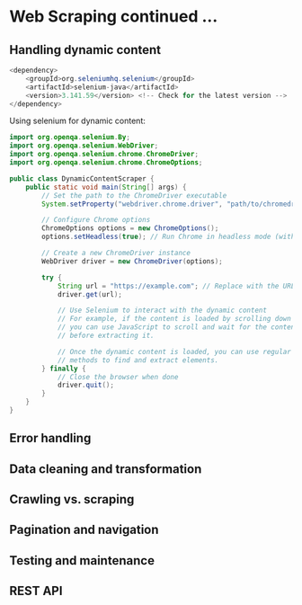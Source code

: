# Web Scraping continued ...

## Handling dynamic content
```java
<dependency>
    <groupId>org.seleniumhq.selenium</groupId>
    <artifactId>selenium-java</artifactId>
    <version>3.141.59</version> <!-- Check for the latest version -->
</dependency>
```
Using selenium for dynamic content:
```java
import org.openqa.selenium.By;
import org.openqa.selenium.WebDriver;
import org.openqa.selenium.chrome.ChromeDriver;
import org.openqa.selenium.chrome.ChromeOptions;

public class DynamicContentScraper {
    public static void main(String[] args) {
        // Set the path to the ChromeDriver executable
        System.setProperty("webdriver.chrome.driver", "path/to/chromedriver");

        // Configure Chrome options
        ChromeOptions options = new ChromeOptions();
        options.setHeadless(true); // Run Chrome in headless mode (without GUI)

        // Create a new ChromeDriver instance
        WebDriver driver = new ChromeDriver(options);

        try {
            String url = "https://example.com"; // Replace with the URL of the webpage
            driver.get(url);

            // Use Selenium to interact with the dynamic content
            // For example, if the content is loaded by scrolling down the page
            // you can use JavaScript to scroll and wait for the content to load
            // before extracting it.

            // Once the dynamic content is loaded, you can use regular Selenium
            // methods to find and extract elements.
        } finally {
            // Close the browser when done
            driver.quit();
        }
    }
}
```

## Error handling

## Data cleaning and transformation

## Crawling vs. scraping

## Pagination and navigation

## Testing and maintenance

## REST API